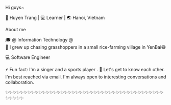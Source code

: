 Hi guys~ 


🐣 Huyen Trang | 💻 Learner | 🌏 Hanoi, Vietnam

About me

🎓 @ Information Technology @                                                                                                                                                                                                                                         
🌱 I grew up chasing grasshoppers in a small rice-farming village in YenBai😅

💻 Software Engineer

⚡ Fun fact: I'm a singer and a sports player
.
💭 Let's get to know each other. I'm best reached via email. I'm always open to interesting conversations and collaboration.

✨✨✨✨✨✨✨✨✨✨✨✨✨✨✨✨✨✨✨✨✨✨✨✨✨✨✨✨✨✨✨✨✨✨✨✨✨✨✨✨✨✨✨✨✨✨✨✨
